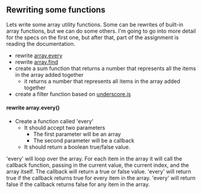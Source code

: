## Rewriting some functions  
Lets write some array utility functions. Some can be rewrites of built-in array functions, but we can do some others. I'm going to go into more detail for the specs on the first one, but after that, part of the assignment is reading the documentation.

* rewrite [array.every](https://developer.mozilla.org/en-US/docs/Web/JavaScript/Reference/Global_Objects/Array/every)
* rewrite [array.find](https://developer.mozilla.org/en-US/docs/Web/JavaScript/Reference/Global_Objects/Array/find)
* create a sum function that returns a number that represents all the items in the array added together
    * it returns a number that represents all items in the array added together
* create a filter function based on [underscore.js](https://underscorejs.org/#filter)

#### rewrite array.every()
* Create a function called 'every' 
    * It should accept two parameters 
        * The first parameter will be an array 
        * The second parameter will be a callback
    * It should return a boolean true/false value. 
    
'every' will loop over the array. For each item in the array it will call the callback function, passing in the current value, the current index, and the array itself. The callback will return a true or false value. 'every' will return true if the callback returns true for every item in the array. 'every' will return false if the callback returns false for any item in the array. 




